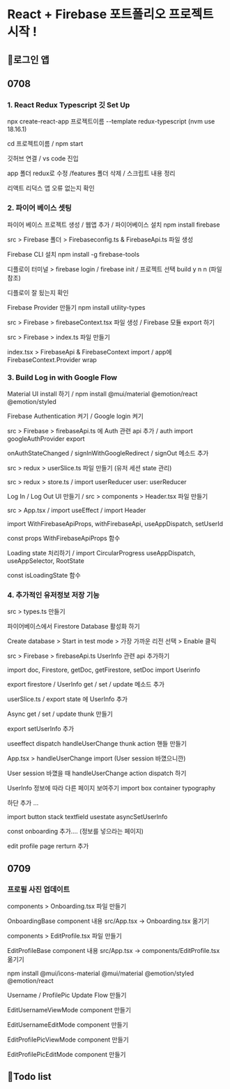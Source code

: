 # React + Firebase 포트폴리오 프로젝트 시작 !


## 📱로그인 앱

## 0708


### 1. React Redux Typescript 깃 Set Up

npx create-react-app 프로젝트이름 --template redux-typescript (nvm use 18.16.1)

cd 프로젝트이름 / npm start

깃허브 연결 / vs code 진입

app 폴더 redux로 수정 /features 폴더 삭제 / 스크립트 내용 정리

리액트 리덕스 앱 오류 없는지 확인


### 2. 파이어 베이스 셋팅

파이어 베이스 프로젝트 생성 / 웹앱 추가 / 파이어베이스 설치 npm install firebase

src > Firebase 폴더 > Firebaseconfig.ts & FirebaseApi.ts 파일 생성

Firebase CLI 설치 npm install -g firebase-tools

디플로이 터미널 > firebase login / firebase init / 프로젝트 선택 build y n n (파일 참조)

디플로이 잘 됬는지 확인

Firebase Provider 만들기 npm install utility-types

src > Firebase > firebaseContext.tsx 파일 생성 / Firebase 모듈 export 하기

src > Firebase > index.ts 파일 만들기

index.tsx > FirebaseApi & FirebaseContext import / app에 FirebaseContext.Provider wrap



### 3. Build Log in with Google Flow

Material UI install 하기 / npm install @mui/material @emotion/react @emotion/styled

Firebase Authentication 켜기 / Google login 켜기

src > Firebase > firebaseApi.ts 에 Auth 관련 api 추가 / auth import googleAuthProvider export

onAuthStateChanged / signInWithGoogleRedirect / signOut 메소드 추가

src > redux > userSlice.ts 파일 만들기 (유저 세션 state 관리)

src > redux > store.ts / import userReducer user: userReducer

Log In / Log Out UI 만들기 / src > components > Header.tsx 파일 만들기 

src > App.tsx / import useEffect / import Header

import WithFirebaseApiProps, withFirebaseApi, useAppDispatch, setUserId

const props WithFirebaseApiProps 함수

Loading state 처리하기 / import CircularProgress useAppDispatch, useAppSelector, RootState

const isLoadingState 함수


### 4. 추가적인 유저정보 저장 기능

src > types.ts 만들기

파이어베이스에서 Firestore Database 활성화 하기

Create database > Start in test mode > 가장 가까운 리전 선택 > Enable 클릭

src > Firebase > firebaseApi.ts UserInfo 관련 api 추가하기

import doc, Firestore, getDoc, getFirestore, setDoc import Userinfo

export firestore / UserInfo get / set / update 메소드 추가

userSlice.ts / export state 에 UserInfo 추가

Async get / set / update thunk 만들기

export setUserInfo 추가

useeffect dispatch handleUserChange thunk action 핸들 만들기

App.tsx > handleUserChange import (User session 바꼈으니깐) 

User session 바꼈을 때 handleUserChange action dispatch 하기 

UserInfo 정보에 따라 다른 페이지 보여주기 import box container typography

하단 추가 ...

import button stack textfield usestate asyncSetUserInfo

const onboarding 추가.... (정보를 넣으라는 페이지)

edit profile page rerturn <EditProfile/> 추가


## 0709


### 프로필 사진 업데이트

components > Onboarding.tsx 파일 만들기

OnboardingBase component 내용 src/App.tsx -> Onboarding.tsx 옮기기

components > EditProfile.tsx 파일 만들기

EditProfileBase component 내용 src/App.tsx -> components/EditProfile.tsx 옮기기

npm install @mui/icons-material @mui/material @emotion/styled @emotion/react

Username / ProfilePic Update Flow 만들기

EditUsernameViewMode component 만들기

EditUsernameEditMode component 만들기

EditProfilePicViewMode component 만들기

EditProfilePicEditMode component 만들기 



## 📱Todo list


###
